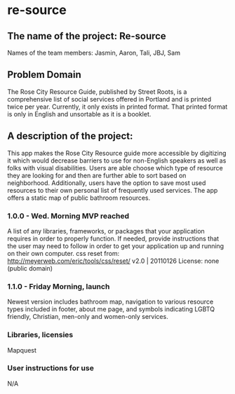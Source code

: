 # re-source

## The name of the project: Re-source
Names of the team members: Jasmin, Aaron, Tali, JBJ, Sam

## Problem Domain
The Rose City Resource Guide, published by Street Roots, is a comprehensive list of social services offered in Portland and is printed twice per year. Currently, it only exists in printed format. That printed format is only in English and unsortable as it is a booklet.

## A description of the project: 
This app makes the Rose City Resource guide more accessible by digitizing it which would decrease barriers to use for non-English speakers as well as folks with visual disabilities. Users are able choose which type of resource they are looking for and then are further able to sort based on neighborhood. Additionally, users have the option to save most used resources to their own personal list of frequently used services. The app offers a static map of public bathroom resources.

### 1.0.0 - Wed. Morning MVP reached
A list of any libraries, frameworks, or packages that your application requires in order to properly function. If needed, provide instructions that the user may need to follow in order to get your application up and running on their own computer.
css reset from: http://meyerweb.com/eric/tools/css/reset/ v2.0 | 20110126
License: none (public domain)

### 1.1.0 - Friday Morning, launch
Newest version includes bathroom map, navigation to various resource types included in footer, about me page, and symbols indicating LGBTQ friendly, Christian, men-only and women-only services.

### Libraries, licensies
Mapquest

### User instructions for use
N/A




